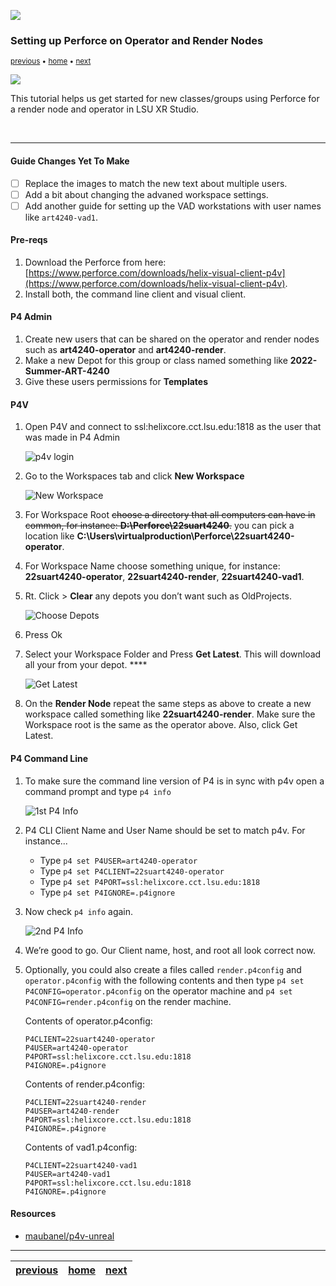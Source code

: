 ![](../images/line3.png)

### Setting up Perforce on Operator and Render Nodes

<sub>[previous](../) • [home](../README.md) • [next](../)</sub>

![](../images/line3.png)

This tutorial helps us get started for new classes/groups using Perforce for a render node and operator in LSU XR Studio.

<br>

---

#### Guide Changes Yet To Make
- [ ] Replace the images to match the new text about multiple users.
- [ ] Add a bit about changing the advaned workspace settings.
- [ ] Add another guide for setting up the VAD workstations with user names like `art4240-vad1`.

#### Pre-reqs

1. Download the Perforce from here: [https://www.perforce.com/downloads/helix-visual-client-p4v](https://www.perforce.com/downloads/helix-visual-client-p4v). 
2. Install both, the command line client and visual client.

#### P4 Admin

1. Create new users that can be shared on the operator and render nodes such as **art4240-operator** and **art4240-render**.
2. Make a new Depot for this group or class named something like **2022-Summer-ART-4240**
3. Give these users permissions for **Templates**

#### P4V

1. Open P4V and connect to ssl:helixcore.cct.lsu.edu:1818 as the user that was made in P4 Admin
    
    ![p4v login](images/p4vLogin.png)
    
2. Go to the Workspaces tab and click **New Workspace** 
    
    ![New Workspace](images/newWorkspace.png)
    
3. For Workspace Root ~~choose a directory that all computers can have in common, for instance: **D:\Perforce\22suart4240**.~~ you can pick a location like **C:\Users\virtualproduction\Perforce\22suart4240-operator**. 
4. For Workspace Name choose something unique, for instance: **22suart4240-operator**, **22suart4240-render**, **22suart4240-vad1**.  
5. Rt. Click > **Clear** any depots you don’t want such as OldProjects. 
    
    ![Choose Depots](images/chooseDepots.png)
    
6. Press Ok
7. Select your Workspace Folder and Press **Get Latest**. This will download all your from your depot.  ****
    
    ![Get Latest](images/getLatest.png)
    
8. On the **Render Node** repeat the same steps as above to create a new workspace called something like **22suart4240-render**. Make sure the Workspace root is the same as the operator above. Also, click Get Latest.

#### P4 Command Line

1. To make sure the command line version of P4 is in sync with p4v open a command prompt and type `p4 info`  
    
    ![1st P4 Info](images/p4info1st.png)
    
2. P4 CLI Client Name and User Name should be set to match p4v. For instance...
    - Type `p4 set P4USER=art4240-operator`
    - Type `p4 set P4CLIENT=22suart4240-operator`
    - Type `p4 set P4PORT=ssl:helixcore.cct.lsu.edu:1818`
    - Type `p4 set P4IGNORE=.p4ignore`

5. Now check `p4 info` again. 
    
    ![2nd P4 Info](images/p4info2nd.png)
    
6. We’re good to go. Our Client name, host, and root all look correct now.
7. Optionally, you could also create a files called `render.p4config` and `operator.p4config` with the following contents and then type `p4 set P4CONFIG=operator.p4config` on the operator machine and  `p4 set P4CONFIG=render.p4config` on the render machine.

    Contents of operator.p4config:
    ```
    P4CLIENT=22suart4240-operator
    P4USER=art4240-operator
    P4PORT=ssl:helixcore.cct.lsu.edu:1818
    P4IGNORE=.p4ignore
    ```
    
    Contents of render.p4config:
    ```
    P4CLIENT=22suart4240-render
    P4USER=art4240-render
    P4PORT=ssl:helixcore.cct.lsu.edu:1818
    P4IGNORE=.p4ignore
    ```

    Contents of vad1.p4config:
    ```
    P4CLIENT=22suart4240-vad1
    P4USER=art4240-vad1
    P4PORT=ssl:helixcore.cct.lsu.edu:1818
    P4IGNORE=.p4ignore
    ```

#### Resources

* [maubanel/p4v-unreal](https://github.com/maubanel/p4v-unreal)

___

| [previous](../)| [home](../README.md) | [next](../)|
|---|---|---|
